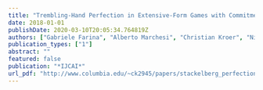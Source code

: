 ```yaml
---
title: "Trembling-Hand Perfection in Extensive-Form Games with Commitment"
date: 2018-01-01
publishDate: 2020-03-10T20:05:34.764819Z
authors: ["Gabriele Farina", "Alberto Marchesi", "Christian Kroer", "Nicola Gatti", "Tuomas Sandholm"]
publication_types: ["1"]
abstract: ""
featured: false
publication: "*IJCAI*"
url_pdf: "http://www.columbia.edu/~ck2945/papers/stackelberg_perfection_ijcai18.pdf"
---
```


